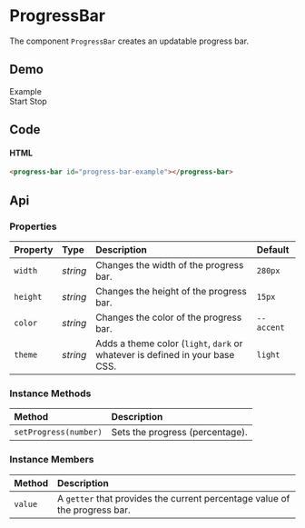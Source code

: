 # ProgressBar
The component `ProgressBar` creates an updatable progress bar.

## Demo

<div class="example">
  <div class="header">Example</div>
  <div class="content">
    <progress-bar id="progress-bar-example"></progress-bar>
    <div class="button-group">
      <span id="start-progress">Start</span>
      <span id="stop-progress">Stop</span>
    </div>
  </div>
</div>

## Code

#### HTML
```html
<progress-bar id="progress-bar-example"></progress-bar>
```

## Api

### Properties

| Property | Type | Description | Default |
| :--- | :--- | :--- | :--- |
| `width` | *string* | Changes the width of the progress bar. | `280px` |
| `height` | *string* | Changes the height of the progress bar. | `15px` |
| `color` | *string* | Changes the color of the progress bar. | `--accent` |
| `theme` | *string* | Adds a theme color (`light`, `dark` or whatever is defined in your base CSS. | `light` |

### Instance Methods

| Method | Description |
| :--- | :--- |
| `setProgress(number)` | Sets the progress (percentage). |

### Instance Members

| Method | Description |
| :--- | :--- |
| `value` | A `getter` that provides the current percentage value of the progress bar. |
